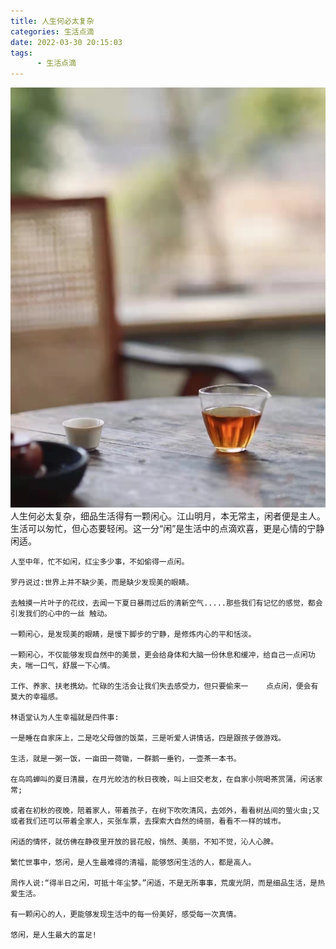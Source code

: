 ```yaml
---
title: 人生何必太复杂
categories: 生活点滴
date: 2022-03-30 20:15:03
tags:  
      - 生活点滴
---
```

![人生何必太复杂](./%E4%BA%BA%E7%94%9F%E4%BD%95%E5%BF%85%E5%A4%AA%E5%A4%8D%E6%9D%82/%E5%BE%AE%E4%BF%A1%E5%9B%BE%E7%89%87_20220404142320.jpg)
    人生何必太复杂，细品生活得有一颗闲心。江山明月，本无常主，闲者便是主人。  
    生活可以匆忙，但心态要轻闲。这一分“闲”是生活中的点滴欢喜，更是心情的宁静闲适。  

    人至中年，忙不如闲，红尘多少事，不如偷得一点闲。  

    罗丹说过:世界上并不缺少美，而是缺少发现美的眼睛。  

    去触摸一片叶子的花纹，去闻一下夏日暴雨过后的清新空气.....那些我们有记忆的感觉，都会引发我们的心中的一丝 触动。  

    一颗闲心，是发现美的眼睛，是慢下脚步的宁静，是修炼内心的平和恬淡。    

    一颗闲心，不仅能够发现自然中的美景，更会给身体和大脑一份休息和缓冲，给自己一点闲功夫，喘一口气，舒展一下心情。   

    工作、养家、扶老携幼。忙碌的生活会让我们失去感受力，但只要偷来一    点点闲，便会有莫大的幸福感。  

    林语堂认为人生幸福就是四件事:  

    一是睡在自家床上，二是吃父母做的饭菜，三是听爱人讲情话，四是跟孩子做游戏。  

    生活，就是一粥一饭，一亩田一荷锄，一群鹅一垂钓，一壶茶一本书。  

    在鸟鸣蝉叫的夏日清晨，在月光皎洁的秋日夜晚，叫上旧交老友，在自家小院喝茶赏蒲，闲话家常;  

    或者在初秋的夜晚，陪着家人，带着孩子，在树下吹吹清风，去郊外，看看树丛间的萤火虫;又或者我们还可以带着全家人，买张车票，去探索大自然的绮丽，看看不一样的城市。  

    闲适的情怀，就仿佛在静夜里开放的昙花般，悄然、美丽，不知不觉，沁人心脾。  

    繁忙世事中，悠闲，是人生最难得的清福，能够悠闲生活的人，都是高人。  

    周作人说:“得半日之闲，可抵十年尘梦。”闲适，不是无所事事，荒废光阴，而是细品生活，是热爱生活。  

    有一颗闲心的人，更能够发现生活中的每一份美好，感受每一次真情。  

    悠闲，是人生最大的富足!  